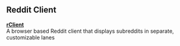 ## Reddit Client

<strong><a href="https://rclient.netlify.app/">rClient</a></strong><br>
A browser based Reddit client that displays subreddits in separate, customizable lanes
